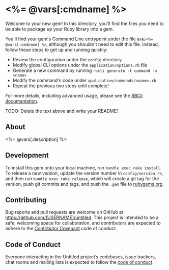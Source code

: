# <%= @vars[:cmdname] %>

Welcome to your new gem! In this directory, you'll find the files you need to be able to package up your Ruby library into a gem.

You'll find your gem's Command Line entrypoint under the file `exe/<%= @vars[:cmdname] %>`, although you shouldn't need to edit this file. Instead, follow these steps to get up and running quickly:

* Review the configuration under the `config` directory
* Modify global CLI options under the `application/options.rb` file
* Generate a new command by running `rbcli generate -t command -n <name>`
* Modify the command's code under `application/commands/<name>.rb`
* Repeat the previous two steps until complete!

For more details, including advanced usage, please see the [RBCli documentation](https://github.com/akhoury6/rbcli). 

TODO: Delete the text above and write your README!

## About

<%= @vars[:description] %>

## Development

To install this gem onto your local machine, run `bundle exec rake install`. To release a new version, update the version number in `config/version.rb`, and then run `bundle exec rake release`, which will create a git tag for the version, push git commits and tags, and push the `.gem` file to [rubygems.org](https://rubygems.org).

## Contributing

Bug reports and pull requests are welcome on GitHub at https://github.com/[USERNAME]/untitled. This project is intended to be a safe, welcoming space for collaboration, and contributors are expected to adhere to the [Contributor Covenant](http://contributor-covenant.org) code of conduct.

## Code of Conduct

Everyone interacting in the Untitled project’s codebases, issue trackers, chat rooms and mailing lists is expected to follow the [code of conduct](https://github.com/[USERNAME]/untitled/blob/master/CODE_OF_CONDUCT.md).
